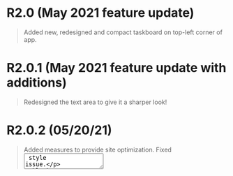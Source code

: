 # R2.0 (May 2021 feature update)
  > Added new, redesigned and compact taskboard on top-left corner of app.

# R2.0.1 (May 2021 feature update with additions)
  > Redesigned the text area to give it a sharper look!

# R2.0.2 (05/20/21)
  > Added measures to provide site optimization.
  > Fixed <textarea> style issue.

# R2.0.3 (05/25/21)
  > Updated main HTML File for site optimization.

# R2.1 (09/13/21)
  > Added Dark Mode (as a button-triggered feature).
  > Added read changelog button in Taskboard.
  > Fixed .textarea resizing.
  > Refreshed taskboard.
